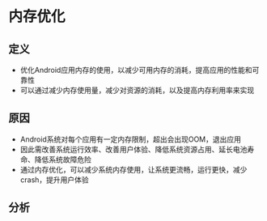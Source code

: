 # 内存优化

## 定义
* 优化Android应用内存的使用，以减少可用内存的消耗，提高应用的性能和可靠性
* 可以通过减少内存使用量，减少对资源的消耗，以及提高内存利用率来实现

## 原因
* Android系统对每个应用有一定内存限制，超出会出现OOM，退出应用
* 因此需改善系统运行效率、改善用户体验、降低系统资源占用、延长电池寿命、降低系统故障危险
* 通过内存优化，可以减少系统内存使用，让系统更流畅，运行更快，减少crash，提升用户体验

## 分析


